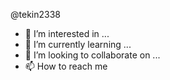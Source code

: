 @tekin2338
- 👀 I’m interested in ...
- 🌱 I’m currently learning ...
- 💞️ I’m looking to collaborate on ...
- 📫 How to reach me 
<!---
tekin2338/tekin2338 is a ✨ special ✨ repository because its `README.md` (this file) appears on your GitHub profile.
You can click the Preview link to take a look at your chang
